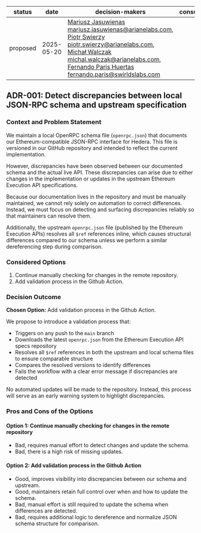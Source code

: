 
| status   | date       | decision-makers                                                                                                                                                                                                                                                                                                                                               | consulted | informed |
|----------|------------|---------------------------------------------------------------------------------------------------------------------------------------------------------------------------------------------------------------------------------------------------------------------------------------------------------------------------------------------------------------|-----------|----------|
| proposed | 2025-05-20 | [Mariusz Jasuwienas](https://github.com/arianejasuwienas) <mariusz.jasuwienas@arianelabs.com>, [Piotr Swierzy](https://github.com/se7enarianelabs) <piotr.swierzy@arianelabs.com>, [Michał Walczak](https://github.com/mwb-al) <michal.walczak@arianelabs.com>, [Fernando Paris Huertas](https://github.com/Ferparishuertas) <fernando.paris@swirldslabs.com> |           |          |


## ADR-001: Detect discrepancies between local JSON-RPC schema and upstream specification

### Context and Problem Statement

We maintain a local OpenRPC schema file (`openrpc.json`) that documents our Ethereum-compatible JSON-RPC interface for Hedera. This file is versioned in our GitHub repository and intended to reflect the current implementation.

However, discrepancies have been observed between our documented schema and the actual live API. These discrepancies can arise due to either changes in the implementation or updates in the upstream Ethereum Execution API specifications.

Because our documentation lives in the repository and must be manually maintained, we cannot rely solely on automation to correct differences. Instead, we must focus on detecting and surfacing discrepancies reliably so that maintainers can resolve them.

Additionally, the upstream `openrpc.json` file (published by the Ethereum Execution APIs) resolves all `$ref` references inline, which causes structural differences compared to our schema unless we perform a similar dereferencing step during comparison.

### Considered Options

1. Continue manually checking for changes in the remote repository.
2. Add validation process in the Github Action.

### Decision Outcome

**Chosen Option:** Add validation process in the Github Action.

We propose to introduce a validation process that:

* Triggers on any push to the `main` branch
* Downloads the latest `openrpc.json` from the Ethereum Execution API specs repository
* Resolves all `$ref` references in both the upstream and local schema files to ensure comparable structure
* Compares the resolved versions to identify differences
* Fails the workflow with a clear error message if discrepancies are detected

No automated updates will be made to the repository. Instead, this process will serve as an early warning system to highlight discrepancies.

### Pros and Cons of the Options

#### Option 1: Continue manually checking for changes in the remote repository

* Bad, requires manual effort to detect changes and update the schema.
* Bad, there is a high risk of missing updates.

#### Option 2: Add validation process in the Github Action

* Good, improves visibility into discrepancies between our schema and upstream.
* Good, maintainers retain full control over when and how to update the schema.
* Bad, manual effort is still required to update the schema when differences are detected.
* Bad, requires additional logic to dereference and normalize JSON schema structure for comparison.
